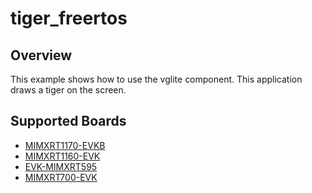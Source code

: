 # tiger_freertos

## Overview

This example shows how to use the vglite component. This application draws a
tiger on the screen.

## Supported Boards
- [MIMXRT1170-EVKB](../../_boards/evkbmimxrt1170/vglite_examples/tiger_freertos/example_board_readme.md)
- [MIMXRT1160-EVK](../../_boards/evkmimxrt1160/vglite_examples/tiger_freertos/example_board_readme.md)
- [EVK-MIMXRT595](../../_boards/evkmimxrt595/vglite_examples/tiger_freertos/example_board_readme.md)
- [MIMXRT700-EVK](../../_boards/mimxrt700evk/vglite_examples/tiger_freertos/example_board_readme.md)
